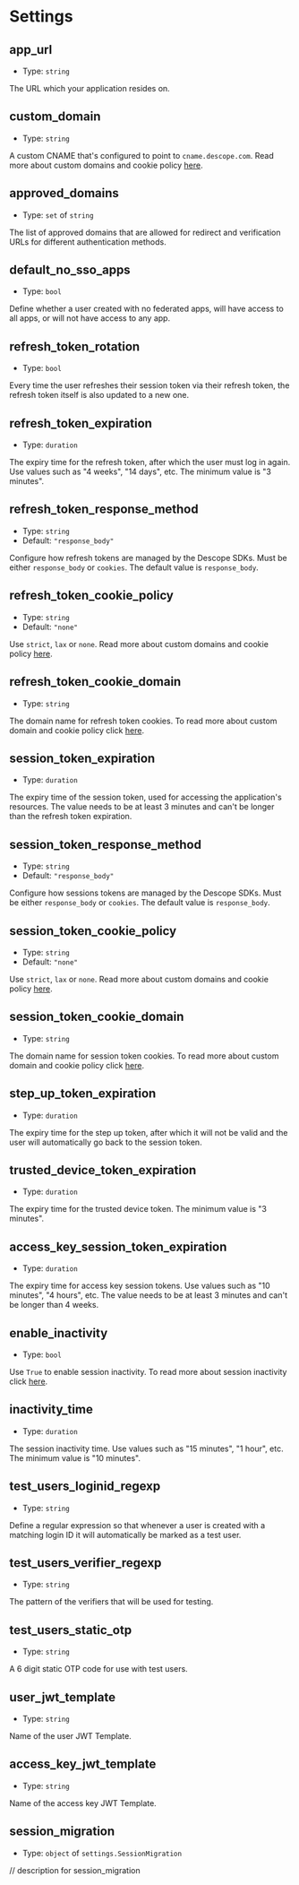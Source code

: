 
Settings
========



app_url
-------

- Type: `string` 

The URL which your application resides on.



custom_domain
-------------

- Type: `string` 

A custom CNAME that's configured to point to `cname.descope.com`. Read more about custom
domains and cookie policy [here](https://docs.descope.com/how-to-deploy-to-production/custom-domain).



approved_domains
----------------

- Type: `set` of `string` 

The list of approved domains that are allowed for redirect and verification URLs
for different authentication methods.



default_no_sso_apps
-------------------

- Type: `bool` 

Define whether a user created with no federated apps, will have access to all apps,
or will not have access to any app.



refresh_token_rotation
----------------------

- Type: `bool` 

Every time the user refreshes their session token via their refresh token, the
refresh token itself is also updated to a new one.



refresh_token_expiration
------------------------

- Type: `duration` 

The expiry time for the refresh token, after which the user must log in again. Use values
such as "4 weeks", "14 days", etc. The minimum value is "3 minutes".



refresh_token_response_method
-----------------------------

- Type: `string` 
- Default: `"response_body"`

Configure how refresh tokens are managed by the Descope SDKs. Must be either `response_body`
or `cookies`. The default value is `response_body`.



refresh_token_cookie_policy
---------------------------

- Type: `string` 
- Default: `"none"`

Use `strict`, `lax` or `none`. Read more about custom domains and cookie policy
[here](https://docs.descope.com/how-to-deploy-to-production/custom-domain).



refresh_token_cookie_domain
---------------------------

- Type: `string` 

The domain name for refresh token cookies. To read more about custom domain and
cookie policy click [here](https://docs.descope.com/how-to-deploy-to-production/custom-domain).



session_token_expiration
------------------------

- Type: `duration` 

The expiry time of the session token, used for accessing the application's resources. The value
needs to be at least 3 minutes and can't be longer than the refresh token expiration.



session_token_response_method
-----------------------------

- Type: `string` 
- Default: `"response_body"`

Configure how sessions tokens are managed by the Descope SDKs. Must be either `response_body`
or `cookies`. The default value is `response_body`.



session_token_cookie_policy
---------------------------

- Type: `string` 
- Default: `"none"`

Use `strict`, `lax` or `none`. Read more about custom domains and cookie policy
[here](https://docs.descope.com/how-to-deploy-to-production/custom-domain).



session_token_cookie_domain
---------------------------

- Type: `string` 

The domain name for session token cookies. To read more about custom domain and
cookie policy click [here](https://docs.descope.com/how-to-deploy-to-production/custom-domain).



step_up_token_expiration
------------------------

- Type: `duration` 

The expiry time for the step up token, after which it will not be valid and the user will
automatically go back to the session token.



trusted_device_token_expiration
-------------------------------

- Type: `duration` 

The expiry time for the trusted device token. The minimum value is "3 minutes".



access_key_session_token_expiration
-----------------------------------

- Type: `duration` 

The expiry time for access key session tokens. Use values such as "10 minutes", "4 hours", etc. The
value needs to be at least 3 minutes and can't be longer than 4 weeks.



enable_inactivity
-----------------

- Type: `bool` 

Use `True` to enable session inactivity. To read more about session inactivity
click [here](https://docs.descope.com/project-settings#session-inactivity).



inactivity_time
---------------

- Type: `duration` 

The session inactivity time. Use values such as "15 minutes", "1 hour", etc. The minimum
value is "10 minutes".



test_users_loginid_regexp
-------------------------

- Type: `string` 

Define a regular expression so that whenever a user is created with a matching login ID it will
automatically be marked as a test user.



test_users_verifier_regexp
--------------------------

- Type: `string` 

The pattern of the verifiers that will be used for testing.



test_users_static_otp
---------------------

- Type: `string` 

A 6 digit static OTP code for use with test users.



user_jwt_template
-----------------

- Type: `string` 

Name of the user JWT Template.



access_key_jwt_template
-----------------------

- Type: `string` 

Name of the access key JWT Template.



session_migration
-----------------

- Type: `object` of `settings.SessionMigration` 

// description for session_migration
